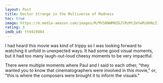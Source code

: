 ```yaml
---
layout: Post
title: Doctor Strange in the Multiverse of Madness
toc: true
image: https://m.media-amazon.com/images/M/MV5BNWM0ZGJlMzMtZmYwMi00NzI3LTgzMzMtNjMzNjliNDRmZmFlXkEyXkFqcGdeQXVyMTM1MTE1NDMx._V1_SX300.jpg
rating: 3
imdb_id: tt9419884
---
```


I had heard this movie was kind of trippy so I was looking forward to watching it unfold in unexpected ways. It had some good visual moments, but it had too many laugh-out-loud cheesy moments to be very impactful.

There were multiple moments where Paul and I said to each other, "they wanted you to know that cinematographers were involved in this movie," or, "this is where the composers were brought it to inform the visuals."
